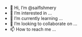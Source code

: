 - 👋 Hi, I’m @saiflshmery
- 👀 I’m interested in ...
- 🌱 I’m currently learning ...
- 💞️ I’m looking to collaborate on ...
- 📫 How to reach me ...

<!---
saiflshmery/saiflshmery is a ✨ special ✨ repository because its `README.md` (this file) appears on your GitHub profile.
You can click the Preview link to take a look at your changes.
--->

